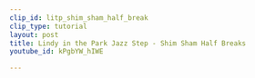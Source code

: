 ```yaml
---
clip_id: litp_shim_sham_half_break
clip_type: tutorial
layout: post
title: Lindy in the Park Jazz Step - Shim Sham Half Breaks
youtube_id: kPgbYW_hIWE

---
```


